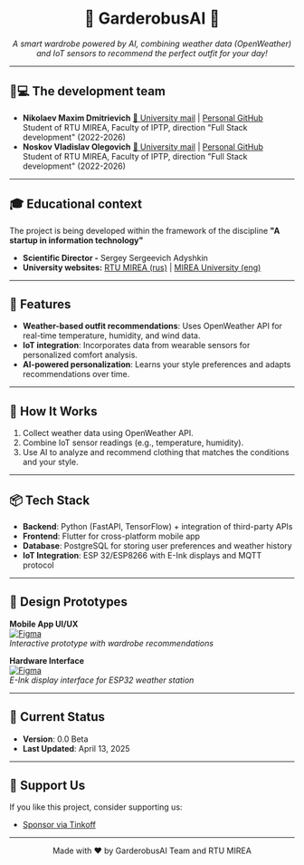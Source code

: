 <h1 align="center">🌟 GarderobusAI 🌟</h1>
<p align="center">
  <i>A smart wardrobe powered by AI, combining weather data (OpenWeather) and IoT sensors to recommend the perfect outfit for your day!</i>
</p>

---

## 👨💻 The development team
- **Nikolaev Maxim Dmitrievich**
  [📧 University mail](mailto:nikolaev.m.d2@edu.mirea.ru ) | [Personal GitHub](https://github.com/MaxNiko2903 )  
  Student of RTU MIREA, Faculty of IPTP, direction "Full Stack development" (2022-2026)
- **Noskov Vladislav Olegovich**
  [📧 University mail](mailto:noskov.v.o@edu.mirea.ru ) | [Personal GitHub](https://github.com/vladnoskoff )  
  Student of RTU MIREA, Faculty of IPTP, direction "Full Stack development" (2022-2026)

---
## 🎓 Educational context
The project is being developed within the framework of the discipline **"A startup in information technology"**  
- **Scientific Director -** Sergey Sergeevich Adyshkin 
- **University websites:** [RTU MIREA (rus)](https://www.mirea.ru/) | [MIREA University (eng)](https://english.mirea.ru/)

---
## 🌈 Features
- **Weather-based outfit recommendations**: Uses OpenWeather API for real-time temperature, humidity, and wind data.
- **IoT integration**: Incorporates data from wearable sensors for personalized comfort analysis.
- **AI-powered personalization**: Learns your style preferences and adapts recommendations over time.

---

## 🚀 How It Works
1. Collect weather data using OpenWeather API.
2. Combine IoT sensor readings (e.g., temperature, humidity).
3. Use AI to analyze and recommend clothing that matches the conditions and your style.

---

## 📦 Tech Stack
- **Backend**: Python (FastAPI, TensorFlow) + integration of third-party APIs
- **Frontend**: Flutter for cross-platform mobile app
- **Database**: PostgreSQL for storing user preferences and weather history
- **IoT Integration**: ESP 32/ESP8266 with E-Ink displays and MQTT protocol

---


## 🎨 Design Prototypes

**Mobile App UI/UX**  
[![Figma](https://img.shields.io/badge/-Figma%20Mobile%20UI-grey?logo=figma&logoColor=purple)](https://www.figma.com/proto/zmnu4y6tjC3aVao1sbnzWV/%D0%93%D0%B0%D1%80%D0%B4%D0%B5%D1%80%D0%BE%D0%B1-%D0%BF%D1%80%D0%B8%D0%BB%D0%BE%D0%B6%D0%B5%D0%BD%D0%B8%D0%B5?t=1oDIHDoF5JzjzS3W-1)  
*Interactive prototype with wardrobe recommendations*

**Hardware Interface**  
[![Figma](https://img.shields.io/badge/-Figma%20Station%20UI-grey?logo=figma&logoColor=purple)](https://www.figma.com/proto/O8iY292D0Z3RZTy97AbFyH/%D0%9C%D0%B5%D1%82%D0%B5%D0%BE?node-id=0-1&t=7uFdeMaN65w59P4v-1)  
*E-Ink display interface for ESP32 weather station*

---

## 📅 Current Status
- **Version**: 0.0 Beta
- **Last Updated**: April 13, 2025

---
## 💖 Support Us
If you like this project, consider supporting us:
- [Sponsor via Tinkoff](https://www.tinkoff.ru/rm/r_dVLGDQpsBP.HRIPmEBdJi/CTzry72351)

---

<p align="center">Made with ❤️ by GarderobusAI Team and RTU MIREA</p>
